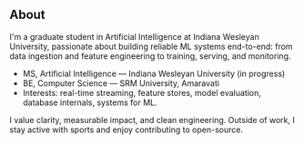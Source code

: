 ## About

I'm a graduate student in Artificial Intelligence at Indiana Wesleyan University, passionate about building reliable ML systems end-to-end: from data ingestion and feature engineering to training, serving, and monitoring.

- MS, Artificial Intelligence — Indiana Wesleyan University (in progress)
- BE, Computer Science — SRM University, Amaravati
- Interests: real-time streaming, feature stores, model evaluation, database internals, systems for ML.

I value clarity, measurable impact, and clean engineering. Outside of work, I stay active with sports and enjoy contributing to open-source.
